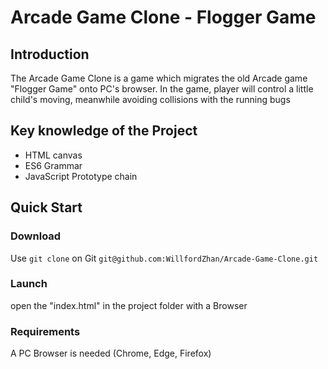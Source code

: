
Arcade Game Clone - Flogger Game
===============================
## Introduction
The Arcade Game Clone is a game which migrates the old Arcade game "Flogger Game" onto PC's browser. In the game, player will control a little child's moving, meanwhile avoiding collisions with the running bugs 

## Key knowledge of the Project
* HTML canvas
* ES6 Grammar
* JavaScript Prototype chain

## Quick Start
### Download 
Use `git clone` on Git
`git@github.com:WillfordZhan/Arcade-Game-Clone.git`

### Launch
open the "index.html" in the project folder with a Browser

### Requirements
A PC Browser is needed (Chrome, Edge, Firefox)




